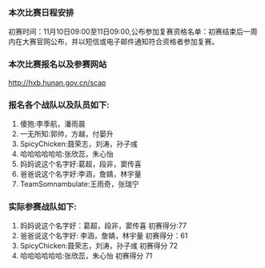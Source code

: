 ﻿### 本次比赛日程安排
初赛时间：11月10日09:00至11日09:00,公布参加复赛资格名单：初赛结束后一周内在大赛官网公布，并以短信或电子邮件通知符合资格者参加复赛。

### 本次比赛报名以及参赛网站
http://hxb.hunan.gov.cn/scap

### 报名各个战队以及队员如下:
1. 傻狍:李季航，潘雨晨
2. 一无所知:郭帅，方越，付晏升
3. SpicyChicken:聂荣志，刘涛，孙子彧
4. 哈哈哈哈哈哈:张欣蕊，朱心怡
5. 妈妈说这个名字好:葛超，段非，窦传喜
6. 爸爸说这个名字好:李涵，詹婧，林宇量
7. TeamSomnambulate:王雨奇，张瑞宁

### 实际参赛战队如下:
1. 妈妈说这个名字好：葛超，段非，窦传喜  初赛得分:77 
2. 爸爸说这个名字好: 李涵，詹婧，林宇量  初赛得分：61
3. SpicyChicken:聂荣志，刘涛，孙子彧 	 初赛得分 72
4. 哈哈哈哈哈哈:张欣蕊，朱心怡           初赛得分 71
